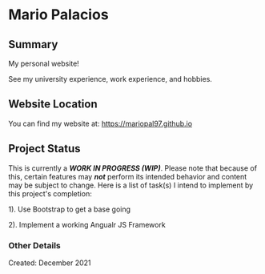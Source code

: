 # Mario Palacios

## Summary
My personal website!

See my university experience, work experience, and hobbies.  

## Website Location
You can find my website at: https://mariopal97.github.io

## Project Status
This is currently a ***WORK IN PROGRESS (WIP)***. Please note that because of this, certain features may ***not*** perform its intended behavior and content may be subject to change. Here is a list of task(s) I intend to implement by this project's completion:

1). Use Bootstrap to get a base going

2). Implement a working Angualr JS Framework

### Other Details
Created: December 2021
